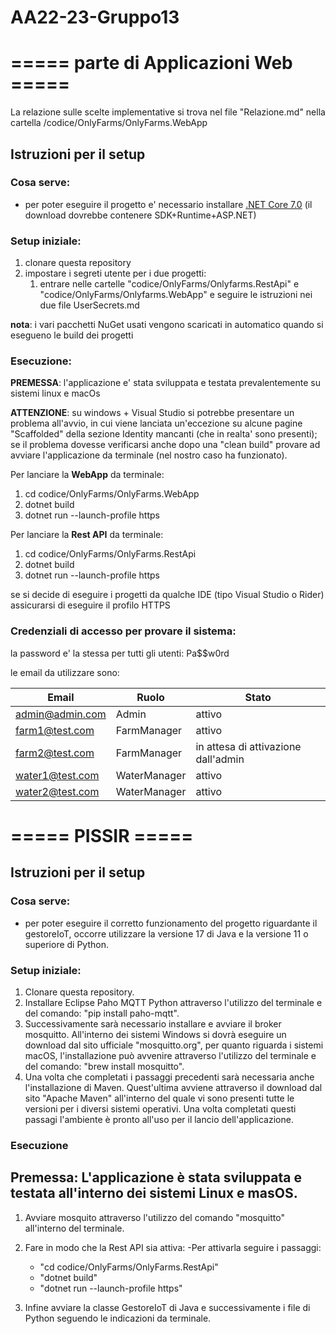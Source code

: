 # AA22-23-Gruppo13

# ===== parte di Applicazioni Web =====
La relazione sulle scelte implementative si trova nel file "Relazione.md" nella cartella /codice/OnlyFarms/OnlyFarms.WebApp

## Istruzioni per il setup

### Cosa serve:
- per poter eseguire il progetto e' necessario installare [.NET Core 7.0](https://dotnet.microsoft.com/en-us/download) (il download dovrebbe contenere SDK+Runtime+ASP.NET)

### Setup iniziale:
1) clonare questa repository
2) impostare i segreti utente per i due progetti:
   1) entrare nelle cartelle "codice/OnlyFarms/Onlyfarms.RestApi" e "codice/OnlyFarms/Onlyfarms.WebApp" e seguire le istruzioni nei due file UserSecrets.md
   
**nota**: i vari pacchetti NuGet usati vengono scaricati in automatico quando si esegueno le build dei progetti

### Esecuzione:
**PREMESSA**: l'applicazione e' stata sviluppata e testata prevalentemente su sistemi linux e macOs

**ATTENZIONE**:
su windows + Visual Studio si potrebbe presentare un problema all'avvio, in cui viene lanciata un'eccezione su alcune pagine "Scaffolded" della sezione Identity mancanti (che in realta' sono presenti);
se il problema dovesse verificarsi anche dopo una "clean build" provare ad avviare l'applicazione da terminale (nel nostro caso ha funzionato).

Per lanciare la **WebApp** da terminale:
1) cd codice/OnlyFarms/OnlyFarms.WebApp
2) dotnet build
3) dotnet run --launch-profile https

Per lanciare la **Rest API** da terminale:
1) cd codice/OnlyFarms/OnlyFarms.RestApi
2) dotnet build
3) dotnet run --launch-profile https

se si decide di eseguire i progetti da qualche IDE (tipo Visual Studio o Rider) assicurarsi di eseguire il profilo HTTPS

### Credenziali di accesso per provare il sistema:

la password e' la stessa per tutti gli utenti: Pa$$w0rd

le email da utilizzare sono:

| Email           | Ruolo | Stato |
|-----------------| --- | --- |
| admin@admin.com | Admin | attivo |
| farm1@test.com  | FarmManager | attivo |
| farm2@test.com  | FarmManager | in attesa di attivazione dall'admin |
| water1@test.com | WaterManager | attivo |
| water2@test.com | WaterManager | attivo |



# ===== PISSIR =====

## Istruzioni per il setup

### Cosa serve:
- per poter eseguire il corretto funzionamento del progetto riguardante il gestoreIoT, occorre utilizzare la versione 17 di Java e la versione 11 o superiore di Python.

### Setup iniziale:
1) Clonare questa repository.
2) Installare Eclipse Paho MQTT Python attraverso l'utilizzo del terminale e del comando: "pip install paho-mqtt".
3) Successivamente sarà necessario installare e avviare il broker mosquitto. All'interno dei sistemi Windows si dovrà eseguire un download dal sito ufficiale "mosquitto.org", per quanto riguarda i sistemi macOS, l'installazione può avvenire attraverso l'utilizzo del terminale e del comando: "brew install mosquitto".
4) Una volta che completati i passaggi precedenti sarà necessaria anche l'installazione di Maven. Quest'ultima avviene attraverso il download dal sito "Apache Maven" all'interno del quale vi sono presenti tutte le versioni per i diversi sistemi operativi. 
Una volta completati questi passagi l'ambiente è pronto all'uso per il lancio dell'applicazione.

### Esecuzione

## Premessa: L'applicazione è stata sviluppata e testata all'interno dei sistemi Linux e masOS.

1. Avviare mosquito attraverso l'utilizzo del comando "mosquitto" all'interno del terminale.
2. Fare in modo che la Rest API sia attiva:
   -Per attivarla seguire i passaggi:
      - "cd codice/OnlyFarms/OnlyFarms.RestApi"
      - "dotnet build"
      - "dotnet run --launch-profile https"

3. Infine avviare la classe GestoreIoT di Java e successivamente i file di Python seguendo le indicazioni da terminale.
